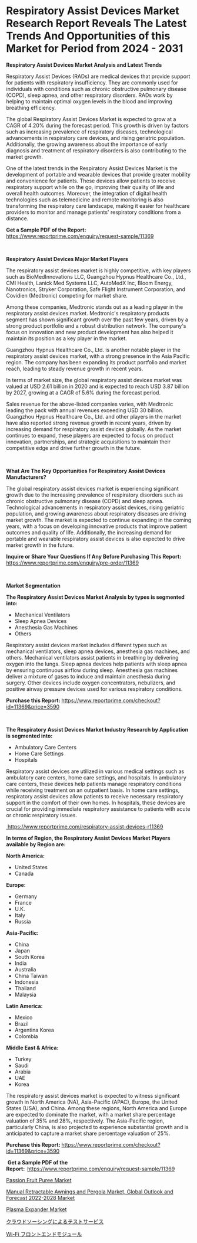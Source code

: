 <p><h1>Respiratory Assist Devices Market Research Report Reveals The Latest Trends And Opportunities of this Market for Period from 2024 - 2031</h1></p><p><strong>Respiratory Assist Devices Market Analysis and Latest Trends</strong></p>
<p><p>Respiratory Assist Devices (RADs) are medical devices that provide support for patients with respiratory insufficiency. They are commonly used for individuals with conditions such as chronic obstructive pulmonary disease (COPD), sleep apnea, and other respiratory disorders. RADs work by helping to maintain optimal oxygen levels in the blood and improving breathing efficiency.</p><p>The global Respiratory Assist Devices Market is expected to grow at a CAGR of 4.20% during the forecast period. This growth is driven by factors such as increasing prevalence of respiratory diseases, technological advancements in respiratory care devices, and rising geriatric population. Additionally, the growing awareness about the importance of early diagnosis and treatment of respiratory disorders is also contributing to the market growth.</p><p>One of the latest trends in the Respiratory Assist Devices Market is the development of portable and wearable devices that provide greater mobility and convenience for patients. These devices allow patients to receive respiratory support while on the go, improving their quality of life and overall health outcomes. Moreover, the integration of digital health technologies such as telemedicine and remote monitoring is also transforming the respiratory care landscape, making it easier for healthcare providers to monitor and manage patients' respiratory conditions from a distance.</p></p>
<p><strong>Get a Sample PDF of the Report:&nbsp;</strong> <a href="https://www.reportprime.com/enquiry/request-sample/11369">https://www.reportprime.com/enquiry/request-sample/11369</a></p>
<p>&nbsp;</p>
<p><strong>Respiratory Assist Devices Major Market Players</strong></p>
<p><p>The respiratory assist devices market is highly competitive, with key players such as BioMedInnovations LLC, Guangzhou Hypnus Healthcare Co., Ltd., CMI Health, Lanick Med Systems LLC, AutoMedX Inc, Bloom Energy, Nanotronics, Stryker Corporation, Safe Flight Instrument Corporation, and Covidien (Medtronic) competing for market share. </p><p>Among these companies, Medtronic stands out as a leading player in the respiratory assist devices market. Medtronic's respiratory products segment has shown significant growth over the past few years, driven by a strong product portfolio and a robust distribution network. The company's focus on innovation and new product development has also helped it maintain its position as a key player in the market. </p><p>Guangzhou Hypnus Healthcare Co., Ltd. is another notable player in the respiratory assist devices market, with a strong presence in the Asia Pacific region. The company has been expanding its product portfolio and market reach, leading to steady revenue growth in recent years. </p><p>In terms of market size, the global respiratory assist devices market was valued at USD 2.61 billion in 2020 and is expected to reach USD 3.87 billion by 2027, growing at a CAGR of 5.6% during the forecast period.</p><p>Sales revenue for the above-listed companies varies, with Medtronic leading the pack with annual revenues exceeding USD 30 billion. Guangzhou Hypnus Healthcare Co., Ltd. and other players in the market have also reported strong revenue growth in recent years, driven by increasing demand for respiratory assist devices globally. As the market continues to expand, these players are expected to focus on product innovation, partnerships, and strategic acquisitions to maintain their competitive edge and drive further growth in the future.</p></p>
<p>&nbsp;</p>
<p><strong>What Are The Key Opportunities For Respiratory Assist Devices Manufacturers?</strong></p>
<p><p>The global respiratory assist devices market is experiencing significant growth due to the increasing prevalence of respiratory disorders such as chronic obstructive pulmonary disease (COPD) and sleep apnea. Technological advancements in respiratory assist devices, rising geriatric population, and growing awareness about respiratory diseases are driving market growth. The market is expected to continue expanding in the coming years, with a focus on developing innovative products that improve patient outcomes and quality of life. Additionally, the increasing demand for portable and wearable respiratory assist devices is also expected to drive market growth in the future.</p></p>
<p><strong>Inquire or Share Your Questions If Any Before Purchasing This Report:</strong> <a href="https://www.reportprime.com/enquiry/pre-order/11369">https://www.reportprime.com/enquiry/pre-order/11369</a></p>
<p>&nbsp;</p>
<p><strong>Market Segmentation</strong></p>
<p><strong>The Respiratory Assist Devices Market Analysis by types is segmented into:</strong></p>
<p><ul><li>Mechanical Ventilators</li><li>Sleep Apnea Devices</li><li>Anesthesia Gas Machines</li><li>Others</li></ul></p>
<p><p>Respiratory assist devices market includes different types such as mechanical ventilators, sleep apnea devices, anesthesia gas machines, and others. Mechanical ventilators assist patients in breathing by delivering oxygen into the lungs. Sleep apnea devices help patients with sleep apnea by ensuring continuous airflow during sleep. Anesthesia gas machines deliver a mixture of gases to induce and maintain anesthesia during surgery. Other devices include oxygen concentrators, nebulizers, and positive airway pressure devices used for various respiratory conditions.</p></p>
<p><strong>Purchase this Report:&nbsp;</strong><a href="https://www.reportprime.com/checkout?id=11369&price=3590">https://www.reportprime.com/checkout?id=11369&price=3590</a></p>
<p>&nbsp;</p>
<p><strong>The Respiratory Assist Devices Market Industry Research by Application is segmented into:</strong></p>
<p><ul><li>Ambulatory Care Centers</li><li>Home Care Settings</li><li>Hospitals</li></ul></p>
<p><p>Respiratory assist devices are utilized in various medical settings such as ambulatory care centers, home care settings, and hospitals. In ambulatory care centers, these devices help patients manage respiratory conditions while receiving treatment on an outpatient basis. In home care settings, respiratory assist devices allow patients to receive necessary respiratory support in the comfort of their own homes. In hospitals, these devices are crucial for providing immediate respiratory assistance to patients with acute or chronic respiratory issues.</p></p>
<p><a href="https://www.reportprime.com/respiratory-assist-devices-r11369">&nbsp;https://www.reportprime.com/respiratory-assist-devices-r11369</a></p>
<p><strong>In terms of Region, the Respiratory Assist Devices Market Players available by Region are:</strong></p>
<p>
    <p> <strong> North America: </strong>
        <ul>
            <li>United States</li>
            <li>Canada</li>
        </ul>
        </p> 
    <p> <strong> Europe: </strong>
        <ul>
            <li>Germany</li>
            <li>France</li>
            <li>U.K.</li>
            <li>Italy</li>
            <li>Russia</li>
        </ul>
        </p> 
    <p> <strong> Asia-Pacific: </strong>
        <ul>
            <li>China</li>
            <li>Japan</li>
            <li>South Korea</li>
            <li>India</li>
            <li>Australia</li>
            <li>China Taiwan</li>
            <li>Indonesia</li>
            <li>Thailand</li>
            <li>Malaysia</li>
        </ul>
        </p> 
    <p> <strong> Latin America: </strong>
        <ul>
            <li>Mexico</li>
            <li>Brazil</li>
            <li>Argentina Korea</li>
            <li>Colombia</li>
        </ul>
        </p> 
    <p> <strong> Middle East & Africa: </strong>
        <ul>
            <li>Turkey</li>
            <li>Saudi</li>
            <li>Arabia</li>
            <li>UAE</li>
            <li>Korea</li>
        </ul>
    </p>
    </p>
<p><p>The respiratory assist devices market is expected to witness significant growth in North America (NA), Asia-Pacific (APAC), Europe, the United States (USA), and China. Among these regions, North America and Europe are expected to dominate the market, with a market share percentage valuation of 35% and 28%, respectively. The Asia-Pacific region, particularly China, is also projected to experience substantial growth and is anticipated to capture a market share percentage valuation of 25%.</p></p>
<p><strong>Purchase this Report: </strong><a href="https://www.reportprime.com/checkout?id=11369&price=3590">https://www.reportprime.com/checkout?id=11369&price=3590</a></p>
<p>&nbsp;<strong>Get a Sample PDF of the Report:&nbsp;&nbsp;</strong><a href="https://www.reportprime.com/enquiry/request-sample/11369">https://www.reportprime.com/enquiry/request-sample/11369</a></p>
<p><strong></strong></p>
<p><p><a href="https://github.com/seamusocallaghan/Market-Research-Report-List-1/blob/main/passion-fruit-puree-market.md">Passion Fruit Puree Market</a></p><p><a href="https://issuu.com/reportprime-2/docs/manual-retractable-awnings-and-perg_757ac24008034e">Manual Retractable Awnings and Pergola Market, Global Outlook and Forecast 2022-2028 Market</a></p><p><a href="https://github.com/sydneyHaley871/Market-Research-Report-List-1/blob/main/plasma-expander-market.md">Plasma Expander Market</a></p><p><a href="https://medium.com/@lillianamurazik2023/%E3%82%AF%E3%83%A9%E3%82%A6%E3%83%89%E3%82%BD%E3%83%BC%E3%82%B7%E3%83%B3%E3%82%B0%E3%81%95%E3%82%8C%E3%81%9F%E3%83%86%E3%82%B9%E3%83%88%E3%82%B5%E3%83%BC%E3%83%93%E3%82%B9%E6%A5%AD%E7%95%8C%E3%81%AE%E5%88%86%E6%9E%90%E3%83%AC%E3%83%9D%E3%83%BC%E3%83%88-%E5%B8%82%E5%A0%B4%E8%A6%8F%E6%A8%A1%E3%81%AFcagr%E3%81%8C10-6-%E3%81%A7%E6%88%90%E9%95%B7%E3%81%97-2024%E5%B9%B4%E3%81%8B%E3%82%892031%E5%B9%B4%E3%81%BE%E3%81%A7%E3%81%AE%E6%9C%9F%E9%96%93%E3%81%AB%E4%BA%88%E6%B8%AC%E3%81%95%E3%82%8C%E3%81%9F%E3%82%A2%E3%83%97%E3%83%AA%E3%82%B1%E3%83%BC%E3%82%B7%E3%83%A7%E3%83%B3-%E3%82%BF%E3%82%A4%E3%83%97-%E5%9C%B0%E5%9F%9F%E5%88%A5%E3%81%AE%E6%88%90%E9%95%B7-a998571f33df">クラウドソーシングによるテストサービス</a></p><p><a href="https://medium.com/@eunawiegad2023/wi-fi%E3%83%95%E3%83%AD%E3%83%B3%E3%83%88%E3%82%A8%E3%83%B3%E3%83%89%E3%83%A2%E3%82%B8%E3%83%A5%E3%83%BC%E3%83%AB%E3%81%AE%E5%B8%82%E5%A0%B4%E8%A6%8F%E6%A8%A1%E3%81%A8%E3%82%B7%E3%82%A7%E3%82%A2%E5%88%86%E6%9E%90-%E6%88%90%E9%95%B7%E5%8B%95%E5%90%91%E3%81%8A%E3%82%88%E3%81%B3%E4%BA%88%E6%B8%AC2024%E5%B9%B4-2031%E5%B9%B4-fed0bb19f29b">Wi-Fi フロントエンドモジュール</a></p></p>